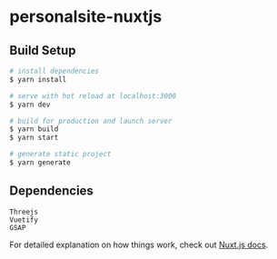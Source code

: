 # personalsite-nuxtjs

## Build Setup

```bash
# install dependencies
$ yarn install

# serve with hot reload at localhost:3000
$ yarn dev

# build for production and launch server
$ yarn build
$ yarn start

# generate static project
$ yarn generate
```
## Dependencies

```
Threejs
Vuetify
GSAP

```

For detailed explanation on how things work, check out [Nuxt.js docs](https://nuxtjs.org).
